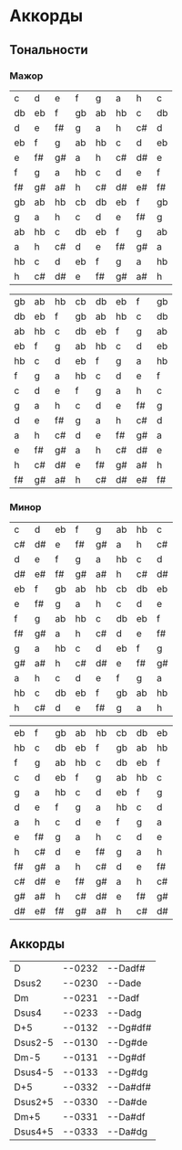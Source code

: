 # Аккорды

## Тональности

### Мажор

|   |   |   |   |   |   |   |   |
|---|---|---|---|---|---|---|---|
|c  |d  |e  |f  |g  |a  |h  |c  |
|db |eb |f  |gb |ab |hb |c  |db |
|d  |e  |f# |g  |a  |h  |c# |d  |
|eb |f  |g  |ab |hb |c  |d  |eb |
|e  |f# |g# |a  |h  |c# |d# |e  |
|f  |g  |a  |hb |c  |d  |e  |f  |
|f# |g# |a# |h  |c# |d# |e# |f# |
|gb |ab |hb |cb |db |eb |f  |gb |
|g  |a  |h  |c  |d  |e  |f# |g  |
|ab |hb |c  |db |eb |f  |g  |ab |
|a  |h  |c# |d  |e  |f# |g# |a  |
|hb |c  |d  |eb |f  |g  |a  |hb |
|h  |c# |d# |e  |f# |g# |a# |h  |

|   |   |   |   |   |   |   |   |
|---|---|---|---|---|---|---|---|
|gb|ab|hb|cb|db|eb|f|gb|
|db|eb|f|gb|ab|hb|c|db|
|ab|hb|c|db|eb|f|g|ab|
|eb|f|g|ab|hb|c|d|eb|
|hb|c|d|eb|f|g|a|hb|
|f|g|a|hb|c|d|e|f|
|c|d|e|f|g|a|h|c|
|g|a|h|c|d|e|f#|g|
|d|e|f#|g|a|h|c#|d|
|a|h|c#|d|e|f#|g#|a|
|e|f#|g#|a|h|c#|d#|e|
|h|c#|d#|e|f#|g#|a#|h|
|f#|g#|a#|h|c#|d#|e#|f#|

### Минор

|   |   |   |   |   |   |   |   |
|---|---|---|---|---|---|---|---|
|c|d|eb|f|g|ab|hb|c| 
|c#|d#|e|f#|g#|a|h|c#| 
|d|e|f|g|a|hb|c|d|
|d#|e#|f#|g#|a#|h|c#|d#|
|eb|f|gb|ab|hb|cb|db|eb|
|e|f#|g|a|h|c|d|e|
|f|g|ab|hb|c|db|eb|f|
|f#|g#|a|h|c#|d|e|f#|
|g|a|hb|c|d|eb|f|g|
|g#|a#|h|c#|d#|e|f#|g#|
|a|h|c|d|e|f|g|a|
|hb|c|db|eb|f|gb|ab|hb|
|h|c#|d|e|f#|g|a|h|

|   |   |   |   |   |   |   |   |
|---|---|---|---|---|---|---|---|
|eb|f|gb|ab|hb|cb|db|eb|
|hb|c|db|eb|f|gb|ab|hb|
|f|g|ab|hb|c|db|eb|f|
|c|d|eb|f|g|ab|hb|c| 
|g|a|hb|c|d|eb|f|g|
|d|e|f|g|a|hb|c|d|
|a|h|c|d|e|f|g|a|
|e|f#|g|a|h|c|d|e|
|h|c#|d|e|f#|g|a|h|
|f#|g#|a|h|c#|d|e|f#|
|c#|d#|e|f#|g#|a|h|c#| 
|g#|a#|h|c#|d#|e|f#|g#|
|d#|e#|f#|g#|a#|h|c#|d#|

## Аккорды

|       |      |        |
|-------|------|--------|
|D      |--0232|--Dadf# |
|Dsus2  |--0230|--Dade  |
|Dm     |--0231|--Dadf  |
|Dsus4  |--0233|--Dadg  |
|D+5    |--0132|--Dg#df#|
|Dsus2-5|--0130|--Dg#de |
|Dm-5   |--0131|--Dg#df |
|Dsus4-5|--0133|--Dg#dg |
|D+5    |--0332|--Da#df#|
|Dsus2+5|--0330|--Da#de |
|Dm+5   |--0331|--Da#df |
|Dsus4+5|--0333|--Da#dg |


